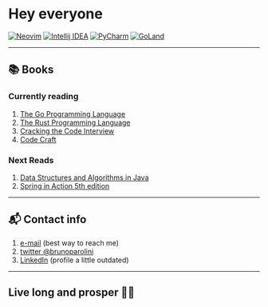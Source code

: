 # Hey everyone

[![Neovim](https://img.shields.io/badge/editor-VS%20Code-yellow)](https://neovim.io/)
[![Intellij IDEA](https://img.shields.io/badge/editor-IntelliJ%20IDEA-purple)](https://www.jetbrains.com/idea/)
[![PyCharm](https://img.shields.io/badge/editor-PyCharm-green)](https://www.jetbrains.com/pycharm/)
[![GoLand](https://img.shields.io/badge/editor-WebStorm-blue)](https://www.jetbrains.com/goland/)

---

## 📚 Books

### Currently reading

1. [The Go Programming Language](https://www.amazon.com/Programming-Language-Addison-Wesley-Professional-Computing/dp/0134190440/ref=sr_1_1?crid=3S1MWD0LWRXSS&keywords=the+go+programming+language&qid=1704223153&sprefix=the+go+progra%2Caps%2C217&sr=8-1)
2. [The Rust Programming Language](https://www.amazon.com/Rust-Programming-Language-2nd/dp/1718503105/ref=sr_1_1?crid=33O0UV2AMI4FM&keywords=rust+programming+language&qid=1704223195&sprefix=rust+programim%2Caps%2C245&sr=8-1)
3. [Cracking the Code Interview](https://www.amazon.com/Cracking-Coding-Interview-Programming-Questions/dp/0984782850/ref=sr_1_1?crid=39Z3MT0240FMI&keywords=cracking+the+coding+interview&qid=1637585581&qsid=137-6292873-9880719&s=books&sprefix=cracking%2Cstripbooks-intl-ship%2C295&sr=1-1&sres=0984782850%2CB09BGKJ3FL%2C145157827X%2CB00ISYMUR6%2CB08CMF2CQF%2C0578973839%2C1636100007%2CB09559NJKL%2CB00U2YQ1Z2%2CB08VL1BLHB%2CB09556H1Z1%2C098478280X%2CB08QBYGJH6%2C1710348615%2C1250118360%2C1517671272&srpt=ABIS_BOOK)
4. [Code Craft](https://www.amazon.com/Code-Craft-Practice-Writing-Excellent-dp-1593271190/dp/1593271190/ref=mt_other?_encoding=UTF8&me=&qid=1605027106)

### Next Reads

1. [Data Structures and Algorithms in Java](https://www.amazon.com/Data-Structures-Algorithms-Java-2nd/dp/0672324539/ref=sr_1_5?keywords=data+structures+and+algorithms&qid=1650290150&s=books&sprefix=data+structures%2Cstripbooks%2C214&sr=1-5)
2. [Spring in Action 5th edition](https://www.amazon.com/Spring-Action-Craig-Walls/dp/1617294942/ref=sr_1_1?crid=3UH49R6KJQXX3&dchild=1&keywords=spring+in+action+5th+edition&qid=1604941057&s=books&sprefix=spring+in+action%2Cstripbooks-intl-ship%2C270&sr=1-1)

---

## 📬 Contact info

1. [e-mail](mailto:brunoparolini@gmail.com) (best way to reach me)
2. [twitter @brunoparolini](https://twitter.com/brunoparolini)
3. [LinkedIn](https://www.linkedin.com/in/brunoparolini/) (profile a little outdated)

---

## Live long and prosper 🖖🏻
